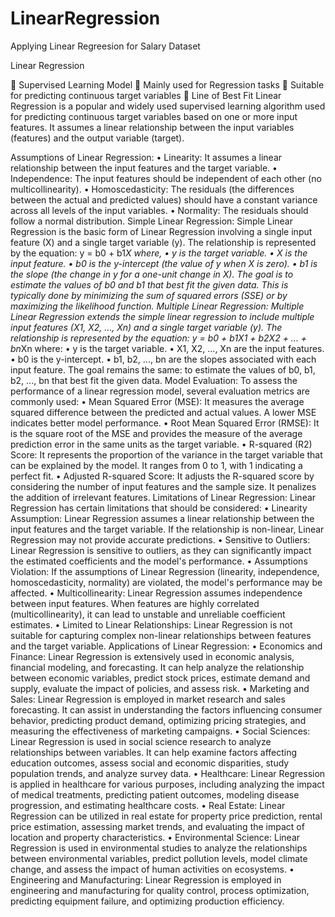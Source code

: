 # LinearRegression
Applying Linear Regreesion for Salary Dataset

Linear Regression

	Supervised Learning Model
	Mainly used for Regression tasks
	Suitable for predicting continuous target variables
	Line of Best Fit
Linear Regression is a popular and widely used supervised learning algorithm used for predicting continuous target variables based on one or more input features. It assumes a linear relationship between the input variables (features) and the output variable (target).
 
Assumptions of Linear Regression:
•	Linearity: It assumes a linear relationship between the input features and the target variable.
•	Independence: The input features should be independent of each other (no multicollinearity).
•	Homoscedasticity: The residuals (the differences between the actual and predicted values) should have a constant variance across all levels of the input variables.
•	Normality: The residuals should follow a normal distribution.
Simple Linear Regression:
Simple Linear Regression is the basic form of Linear Regression involving a single input feature (X) and a single target variable (y). The relationship is represented by the equation:
y = b0 + b1*X
where,
•	y is the target variable.
•	X is the input feature.
•	b0 is the y-intercept (the value of y when X is zero).
•	b1 is the slope (the change in y for a one-unit change in X).
The goal is to estimate the values of b0 and b1 that best fit the given data. This is typically done by minimizing the sum of squared errors (SSE) or by maximizing the likelihood function.
Multiple Linear Regression:
Multiple Linear Regression extends the simple linear regression to include multiple input features (X1, X2, ..., Xn) and a single target variable (y). The relationship is represented by the equation:
y = b0 + b1X1 + b2X2 + ... + bn*Xn
where:
•	y is the target variable.
•	X1, X2, ..., Xn are the input features.
•	b0 is the y-intercept.
•	b1, b2, ..., bn are the slopes associated with each input feature.
The goal remains the same: to estimate the values of b0, b1, b2, ..., bn that best fit the given data.
Model Evaluation:
To assess the performance of a linear regression model, several evaluation metrics are commonly used:
•	Mean Squared Error (MSE): It measures the average squared difference between the predicted and actual values. A lower MSE indicates better model performance.
•	Root Mean Squared Error (RMSE): It is the square root of the MSE and provides the measure of the average prediction error in the same units as the target variable.
•	R-squared (R2) Score: It represents the proportion of the variance in the target variable that can be explained by the model. It ranges from 0 to 1, with 1 indicating a perfect fit.
•	Adjusted R-squared Score: It adjusts the R-squared score by considering the number of input features and the sample size. It penalizes the addition of irrelevant features.
Limitations of Linear Regression:
Linear Regression has certain limitations that should be considered:
•	Linearity Assumption: Linear Regression assumes a linear relationship between the input features and the target variable. If the relationship is non-linear, Linear Regression may not provide accurate predictions.
•	Sensitive to Outliers: Linear Regression is sensitive to outliers, as they can significantly impact the estimated coefficients and the model's performance.
•	Assumptions Violation: If the assumptions of Linear Regression (linearity, independence, homoscedasticity, normality) are violated, the model's performance may be affected.
•	Multicollinearity: Linear Regression assumes independence between input features. When features are highly correlated (multicollinearity), it can lead to unstable and unreliable coefficient estimates.
•	Limited to Linear Relationships: Linear Regression is not suitable for capturing complex non-linear relationships between features and the target variable.
Applications of Linear Regression:
•	Economics and Finance: Linear Regression is extensively used in economic analysis, financial modeling, and forecasting. It can help analyze the relationship between economic variables, predict stock prices, estimate demand and supply, evaluate the impact of policies, and assess risk.
•	Marketing and Sales: Linear Regression is employed in market research and sales forecasting. It can assist in understanding the factors influencing consumer behavior, predicting product demand, optimizing pricing strategies, and measuring the effectiveness of marketing campaigns.
•	Social Sciences: Linear Regression is used in social science research to analyze relationships between variables. It can help examine factors affecting education outcomes, assess social and economic disparities, study population trends, and analyze survey data.
•	Healthcare: Linear Regression is applied in healthcare for various purposes, including analyzing the impact of medical treatments, predicting patient outcomes, modeling disease progression, and estimating healthcare costs.
•	Real Estate: Linear Regression can be utilized in real estate for property price prediction, rental price estimation, assessing market trends, and evaluating the impact of location and property characteristics.
•	Environmental Science: Linear Regression is used in environmental studies to analyze the relationships between environmental variables, predict pollution levels, model climate change, and assess the impact of human activities on ecosystems.
•	Engineering and Manufacturing: Linear Regression is employed in engineering and manufacturing for quality control, process optimization, predicting equipment failure, and optimizing production efficiency.
